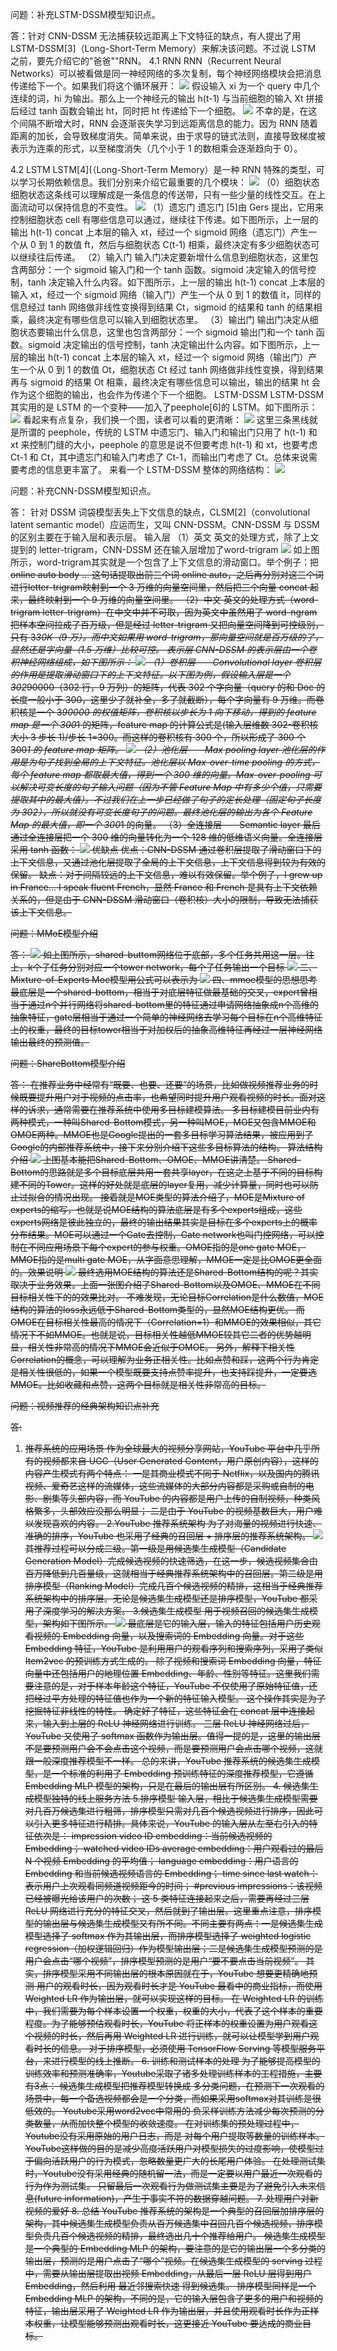 问题：补充LSTM-DSSM模型知识点。


答：针对 CNN-DSSM 无法捕获较远距离上下文特征的缺点，有人提出了用LSTM-DSSM[3]（Long-Short-Term Memory）来解决该问题。不过说 LSTM 之前，要先介绍它的"爸爸""RNN。
    4.1 RNN
RNN（Recurrent Neural Networks）可以被看做是同一神经网络的多次复制，每个神经网络模块会把消息传递给下一个。如果我们将这个循环展开：
    ![](https://ai-studio-static-online.cdn.bcebos.com/d0e187a1904c4c43a8ff1a1e4352af07dace9ba61db9429380cecf428568cb74)
    假设输入 xi 为一个 query 中几个连续的词，hi 为输出。那么上一个神经元的输出 h(t-1) 与当前细胞的输入 Xt 拼接后经过 tanh 函数会输出 ht，同时把 ht 传递给下一个细胞。
    ![](https://ai-studio-static-online.cdn.bcebos.com/c561f0099ff242a1a7ca2d8ca56e0a913ff64d40fbc442719c432fa6c62fb9f8)
    不幸的是，在这个间隔不断增大时，RNN 会逐渐丧失学习到远距离信息的能力。因为 RNN 随着距离的加长，会导致梯度消失。简单来说，由于求导的链式法则，直接导致梯度被表示为连乘的形式，以至梯度消失（几个小于 1 的数相乘会逐渐趋向于 0）。

4.2 LSTM
    LSTM[4](（Long-Short-Term Memory）是一种 RNN 特殊的类型，可以学习长期依赖信息。我们分别来介绍它最重要的几个模块：
    ![](https://ai-studio-static-online.cdn.bcebos.com/b79bfa67cb2f44bd861ebc482d7f5c3376dd777c08794ce2b8516a6a97693389)
    （0）细胞状态
     细胞状态这条线可以理解成是一条信息的传送带，只有一些少量的线性交互。在上面流动可以保持信息的不变性。
     ![](https://ai-studio-static-online.cdn.bcebos.com/abf2757a64d7453eada97a335d2f8dba5d3ca00d8f384443b8784de581e589c0)
     （1）遗忘门
     遗忘门 [5]由 Gers 提出，它用来控制细胞状态 cell 有哪些信息可以通过，继续往下传递。如下图所示，上一层的输出 h(t-1) concat 上本层的输入 xt，经过一个 sigmoid 网络（遗忘门）产生一个从 0 到 1 的数值 ft，然后与细胞状态 C(t-1) 相乘，最终决定有多少细胞状态可以继续往后传递。
     （2）输入门
      输入门决定要新增什么信息到细胞状态，这里包含两部分：一个 sigmoid 输入门和一个 tanh 函数。sigmoid 决定输入的信号控制，tanh 决定输入什么内容。如下图所示，上一层的输出 h(t-1) concat 上本层的输入 xt，经过一个 sigmoid 网络（输入门）产生一个从 0 到 1 的数值 it，同样的信息经过 tanh 网络做非线性变换得到结果 Ct，sigmoid 的结果和 tanh 的结果相乘，最终决定有哪些信息可以输入到细胞状态里。
     （3）输出门
     输出门决定从细胞状态要输出什么信息，这里也包含两部分：一个 sigmoid 输出门和一个 tanh 函数。sigmoid 决定输出的信号控制，tanh 决定输出什么内容。如下图所示，上一层的输出 h(t-1) concat 上本层的输入 xt，经过一个 sigmoid 网络（输出门）产生一个从 0 到 1 的数值 Ot，细胞状态 Ct 经过 tanh 网络做非线性变换，得到结果再与 sigmoid 的结果 Ot 相乘，最终决定有哪些信息可以输出，输出的结果 ht 会作为这个细胞的输出，也会作为传递个下一个细胞。
    LSTM-DSSM
    LSTM-DSSM 其实用的是 LSTM 的一个变种——加入了peephole[6]的 LSTM。如下图所示：
    ![](https://ai-studio-static-online.cdn.bcebos.com/5d8e8651af6245ffaad09b66c8abdee9ca89241e0f3d46f1a1a14f8d86ac20e0)
    看起来有点复杂，我们换一个图，读者可以看的更清晰：
    ![](https://ai-studio-static-online.cdn.bcebos.com/9f501679f20f4d75986e601c59b8a48ea15e29aeca4948529c43153476c7a87f)
    这里三条黑线就是所谓的 peephole，传统的 LSTM 中遗忘门、输入门和输出门只用了 h(t-1) 和 xt 来控制门缝的大小，peephole 的意思是说不但要考虑 h(t-1) 和 xt，也要考虑 Ct-1 和 Ct，其中遗忘门和输入门考虑了 Ct-1，而输出门考虑了 Ct。总体来说需要考虑的信息更丰富了。
    来看一个 LSTM-DSSM 整体的网络结构：
    ![](https://ai-studio-static-online.cdn.bcebos.com/dc6315855e3444aa8b56bc671028c72032718b67fed14f4394a43e9df2c836e6)
    






     


    

问题：补充CNN-DSSM模型知识点。


答：
     针对 DSSM 词袋模型丢失上下文信息的缺点，CLSM[2]（convolutional latent semantic model）应运而生，又叫 CNN-DSSM。CNN-DSSM 与 DSSM 的区别主要在于输入层和表示层。
    输入层
    （1）英文
    英文的处理方式，除了上文提到的 letter-trigram，CNN-DSSM 还在输入层增加了word-trigram
     ![](https://ai-studio-static-online.cdn.bcebos.com/d3e5bbf558e345148b6013b19e0a24d1dd708892767a467daf525d6d4395f5b7)
     如上图所示，word-trigram其实就是一个包含了上下文信息的滑动窗口。举个例子：把<s> online auto body ... <s>这句话提取出前三个词<s> online auto，之后再分别对这三个词进行letter-trigram映射到一个 3 万维的向量空间里，然后把三个向量 concat 起来，最终映射到一个 9 万维的向量空间里。
    （2）中文
    英文的处理方式（word-trigram letter-trigram）在中文中并不可取，因为英文中虽然用了 word-ngram 把样本空间拉成了百万级，但是经过 letter-trigram 又把向量空间降到可控级别，只有 3*30K（9 万）。而中文如果用 word-trigram，那向量空间就是百万级的了，显然还是字向量（1.5 万维）比较可控。
    表示层
    CNN-DSSM 的表示层由一个卷积神经网络组成，如下图所示：
    ![](https://ai-studio-static-online.cdn.bcebos.com/43cbe9e836fc439d9abd6438c4357ff19b77f5bbf93c426eb5ea17a8c1064b4b)
    （1）卷积层——Convolutional layer
    卷积层的作用是提取滑动窗口下的上下文特征。以下图为例，假设输入层是一个 302*90000（302 行，9 万列）的矩阵，代表 302 个字向量（query 的和 Doc 的长度一般小于 300，这里少了就补全，多了就截断），每个字向量有 9 万维。而卷积核是一个 3*90000 的权值矩阵，卷积核以步长为 1 向下移动，得到的 feature map 是一个 300*1 的矩阵，feature map 的计算公式是(输入层维数 302-卷积核大小 3 步长 1)/步长 1=300。而这样的卷积核有 300 个，所以形成了 300 个 300*1 的 feature map 矩阵。
    ![](https://ai-studio-static-online.cdn.bcebos.com/d08fd71d283145fb9a3ff14c1e0e518ce4d357b447734011a49c2d351786c7c2)
   （2）池化层——Max pooling layer
     池化层的作用是为句子找到全局的上下文特征。池化层以 Max-over-time pooling 的方式，每个 feature map 都取最大值，得到一个 300 维的向量。Max-over-pooling 可以解决可变长度的句子输入问题（因为不管 Feature Map 中有多少个值，只需要提取其中的最大值）。不过我们在上一步已经做了句子的定长处理（固定句子长度为 302），所以就没有可变长度句子的问题。最终池化层的输出为各个 Feature Map 的最大值，即一个 300*1 的向量。
     （3）全连接层——Semantic layer
     最后通过全连接层把一个 300 维的向量转化为一个 128 维的低维语义向量。全连接层采用 tanh 函数：
     ![](https://ai-studio-static-online.cdn.bcebos.com/31d72769371f4c0a81b87aec4c637d6763f0e8a1170d497894d4e54866dc762d)
     优缺点
     优点：CNN-DSSM 通过卷积层提取了滑动窗口下的上下文信息，又通过池化层提取了全局的上下文信息，上下文信息得到较为有效的保留。
     缺点：对于间隔较远的上下文信息，难以有效保留。举个例子，I grew up in France... I speak fluent French，显然 France 和 French 是具有上下文依赖关系的，但是由于 CNN-DSSM 滑动窗口（卷积核）大小的限制，导致无法捕获该上下文信息。
   
   

问题：MMoE模型介绍

答： ![](https://ai-studio-static-online.cdn.bcebos.com/bd93eed0686f4409b6f7b1babdf2535d494fcf52b2ed4506b34cd2b425c22e84)
      如上图所示，shared-buttom网络位于底部，多个任务共用这一层。往上，k个子任务分别对应一个tower network，每个子任务输出一个目标 ![](https://ai-studio-static-online.cdn.bcebos.com/3bafbf54b0dd4b0d9636733ea337382a56dd4ebf877e4a4c908cd34f968973c6)
      二、Mixture-of-Experts
      Moe模型用公式可以表示为 ![](https://ai-studio-static-online.cdn.bcebos.com/4ef02443362a4511afed3387fba7dff1f912047363954677becaf421990fadba)
      四、mmoe模型的思想思考
      最底层是一个shared-bottom，相当于对底层特征做最基础的交叉，expert曾相当于通过n个并行网络将shared-bottom里的特征通过申请网络抽象成n个高维的抽象特征，gate层相当于通过一个简单的神经网络去学习每个目标在n个高维特征上的权重，最终的目标tower相当于对加权后的抽象高维特征再经过一层神经网络输出最终的预测值。

问题：ShareBottom模型介绍

答： 在推荐业务中经常有“既要、也要、还要”的场景，比如做视频推荐业务的时候既要提升用户对于视频的点击率，也希望同时提升用户观看视频的时长。面对这样的诉求，通常需要在推荐系统中使用多目标建模算法。
     多目标建模目前业内有两种模式，一种叫Shared-Bottom模式，另一种叫MOE，MOE又包含MMOE和OMOE两种。MMOE也是Google提出的一套多目标学习算法结果，被应用到了Google的内部推荐系统中，接下来分别介绍下这些多目标算法的结构。
     算法结构介绍
     ![](https://ai-studio-static-online.cdn.bcebos.com/9cda2c4b15e141f9936ffb246d6bb1d08703deab67814a80adb9e7b9e994bfa4)
     上图基本能把Shared-Bottom、OMOE、MMOE讲清楚。
     Shared-Bottom的思路就是多个目标底层共用一套共享layer，在这之上基于不同的目标构建不同的Tower。这样的好处就是底层的layer复用，减少计算量，同时也可以防止过拟合的情况出现。
     接着就是MOE类型的算法介绍了，MOE是Mixture of experts的缩写，也就是说MOE结构的算法底层是有多个experts组成，这些experts网络是彼此独立的，最终的输出结果其实是目标在多个experts上的概率分布结果。MOE可以通过一个Gate去控制，Gate network也叫门控网络，可以控制在不同应用场景下每个expert的参与权重。OMOE指的是one gate MOE， MMOE指的是multi gate MOE，从字面意思理解，MMOE一定是比OMOE更全面的。效果说明
     ![](https://ai-studio-static-online.cdn.bcebos.com/a3473036f5544352bfab05e2015dbd708f28420ad3de45cba0ac3b9b85ec5e86)
     最终选用MOE结构的算法还是Shared-Bottom结构的呢？其实取决于业务效果。上面一张图介绍了Shared-Bottom以及OMOE、MMOE在不同目标相关性下的的效果比对。
不难发现，无论目标Correlation是什么数值，MOE结构的算法的loss永远低于Shared-Bottom类型的，显然MOE结构更优。
     而OMOE在目标相关性最高的情况下（Correlation=1）和MMOE的效果相似，其它情况下不如MMOE。也就是说，目标相关性越低MMOE较其它二者的优势越明显，相关性非常高的情况下MMOE会近似于OMOE。
     另外，解释下相关性Correlation的概念，可以理解为业务正相关性。比如点赞和踩，这两个行为肯定是相关性很低的，如果一个模型既要支持点赞率提升，也支持踩提升，一定要选MMOE。比如收藏和点赞，这两个目标就是相关性非常高的目标。



问题：视频推荐的经典架构知识点补充


答:
   1. 推荐系统的应用场景
   作为全球最大的视频分享网站，YouTube 平台中几乎所有的视频都来自 UGC（User Generated Content，用户原创内容），这样的内容产生模式有两个特点：
   一是其商业模式不同于 Netflix，以及国内的腾讯视频、爱奇艺这样的流媒体，这些流媒体的大部分内容都是采购或自制的电影、剧集等头部内容，而 YouTube 的内容都是用户上传的自制视频，种类风格繁多，头部效应没那么明显；
   二是由于 YouTube 的视频基数巨大，用户难以发现喜欢的内容。
   2.YouTube 推荐系统架构
   为了对海量的视频进行快速、准确的排序，YouTube 也采用了经典的召回层 + 排序层的推荐系统架构。
    ![](https://ai-studio-static-online.cdn.bcebos.com/3c389c54d70b46e0b38e6cf2292a5ec663a9b819291d4c0d88a5e3b1c8de55e0)
    其推荐过程可以分成二级。第一级是用候选集生成模型（Candidate Generation Model）完成候选视频的快速筛选，在这一步，候选视频集合由百万降低到几百量级，这就相当于经典推荐系统架构中的召回层。第二级是用排序模型（Ranking Model）完成几百个候选视频的精排，这相当于经典推荐系统架构中的排序层。无论是候选集生成模型还是排序模型，YouTube 都采用了深度学习的解决方案。
    3.候选集生成模型
    用于视频召回的候选集生成模型，架构如下图所示。
    ![](https://ai-studio-static-online.cdn.bcebos.com/7858f8590c3243489706fd766965c818ac9395bf83004d7888e35d5a37e04fc4)
    最底层是它的输入层，输入的特征包括用户历史观看视频的 Embedding 向量，以及搜索词的 Embedding 向量。对于这些 Embedding 特征，YouTube 是利用用户的观看序列和搜索序列，采用了类似 Item2vec 的预训练方式生成的。
    除了视频和搜索词 Embedding 向量，特征向量中还包括用户的地理位置 Embedding、年龄、性别等特征。这里我们需要注意的是，对于样本年龄这个特征，YouTube 不仅使用了原始特征值，还把经过平方处理的特征值也作为一个新的特征输入模型。
这个操作其实是为了挖掘特征非线性的特性。
    确定好了特征，这些特征会在 concat 层中连接起来，输入到上层的 ReLU 神经网络进行训练。
三层 ReLU 神经网络过后，YouTube 又使用了 softmax 函数作为输出层。值得一提的是，这里的输出层不是要预测用户会不会点击这个视频，而是要预测用户会点击哪个视频，这就跟一般深度推荐模型不一样。
    总的来讲，YouTube 推荐系统的候选集生成模型，是一个标准的利用了 Embedding 预训练特征的深度推荐模型，它遵循Embedding MLP 模型的架构，只是在最后的输出层有所区别。
    4. 候选集生成模型独特的线上服务方法
    5.排序模型
    输入层，相比于候选集生成模型需要对几百万候选集进行粗筛，排序模型只需对几百个候选视频进行排序，因此可以引入更多特征进行精排。具体来说，YouTube 的输入层从左至右引入的特征依次是：
impression video ID embedding：当前候选视频的 Embedding；
watched video IDs average embedding：用户观看过的最后 N 个视频 Embedding 的平均值；
language embedding：用户语言的 Embedding 和当前候选视频语言的 Embedding；
time since last watch：表示用户上次观看同频道视频距今的时间；
#previous impressions：该视频已经被曝光给该用户的次数；
    这 5 类特征连接起来之后，需要再经过三层 ReLU 网络进行充分的特征交叉，然后就到了输出层。这里重点注意，排序模型的输出层与候选集生成模型又有所不同。不同主要有两点：一是候选集生成模型选择了 softmax 作为其输出层，而排序模型选择了 weighted logistic regression（加权逻辑回归）作为模型输出层；二是候选集生成模型预测的是用户会点击“哪个视频”，排序模型预测的是用户“要不要点击当前视频”。
    其实，排序模型采用不同输出层的根本原因就在于，YouTube 想要更精确地预测 用户的观看时长，因为观看时长才是 YouTube 最看中的商业指标，而使用 Weighted LR 作为输出层，就可以实现这样的目标。
    在 Weighted LR 的训练中，我们需要为每个样本设置一个权重，权重的大小，代表了这个样本的重要程度。为了能够预估观看时长，YouTube 将正样本的权重设置为用户观看这个视频的时长，然后再用 Weighted LR 进行训练，就可以让模型学到用户观看时长的信息。
    对于排序模型，必须使用 TensorFlow Serving 等模型服务平台，来进行模型的线上推断。
    6. 训练和测试样本的处理
    为了能够提高模型的训练效率和预测准确率，Youtube采取了诸多处理训练样本的工程措施，主要有3点：
    候选集生成模型把推荐模型转换成 多分类问题，在预测下一次观看的场景中，每一个备选视频都会是一个分类，而如果采用softmax对其训练是很低效的。
    Youtube采用word2vec中常用的 负采样训练方法减少每次预测的分类数量，从而加快整个模型的收敛速度。
    在对训练集的预处理过程中，Youtube没有采用原始的用户日志，而是 对每个用户提取等数量的训练样本。
    YouTube这样做的目的是减少高度活跃用户对模型损失的过度影响，使模型过于偏向活跃用户的行为模式，忽略数量更广大的长尾用户体验。
    在处理测试集时，Youtube没有采用经典的随机留一法，而是一定要以用户最近一次观看的行为作为测试集。
    只留最后一次观看行为做测试集主要是为了避免引入未来信息(future information)，产生于事实不符的数据穿越问题。
    7. 处理用户对新视频的爱好
    8. 总结
    YouTube 推荐系统的架构是一个典型的召回层加排序层的架构，其中候选集生成模型负责从百万候选集中召回几百个候选视频，排序模型负责几百个候选视频的精排，最终选出几十个推荐给用户。
    候选集生成模型是一个典型的 Embedding MLP 的架构，要注意的是它的输出层一个多分类的输出层，预测的是用户点击了“哪个”视频。在候选集生成模型的 serving 过程中，需要从输出层提取出视频 Embedding，从最后一层 ReLU 层得到用户 Embedding，然后利用 最近邻搜索快速 得到候选集。
    排序模型同样是一个 Embedding MLP 的架构，不同的是，它的输入层包含了更多的用户和视频的特征，输出层采用了 Weighted LR 作为输出层，并且使用观看时长作为正样本权重，让模型能够预测出观看时长，这更接近 YouTube 要达成的商业目标。



